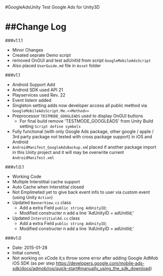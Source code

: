#GoogleAdsUnity
Test Google Ads for Unity3D

##Change Log
============
###v1.1.1
- Minor Changes
- Created  seprate Demo script
- removed OnGUI and test adUnitId from script `GoogleMobileAdsScript`
- Also placed `UserGuide.md` file in `Asset` folder

###v1.1
- Android Support Add
- Android SDK used API 21
- Playservices used Rev. 22
- Event listenr added
- Singleton setting adds now developer access all public method via `GoogleMobileAdsScript.Me.<<Method>>`
- Preprocessor `TESTMODE_GOOGLEADS` used to display OnGUI buttons
	- For final build remove 'TESTMODE_GOOGLEADS' from Unity Build setting `Script define symbols`
- Fully functional (with only Google Ads package, other google / apple / 3rd party package not tested with cross package support) in iOS and Android
- `AndroidManifest_GoogleAdsBackup.xm`l placed if another package import in this Unity project and it will may be overwrite current `AndroidManifest.xml`


###v1.0.1
- Working Code
- Multiple Interstitial cache support
- Auto Cache when Interstitial closed
- Not Emplimeted yet to give back event info to user via custom event (using Unity `Action`)
- Updated `BannerView.cs` class
	- Add a extra Field `public string AdUnityID`;
	- Modified constructer n add a line 'AdUnityID = adUnitId;'
- Updated `InterstitialAd.cs` class
	- Add a extra Field `public string AdUnityID`;
	- Modified constructer n add a line 'AdUnityID = adUnitId;'


###v1.0
- Date: 2015-01-28
- Initial commit,
- Not working on xCode it;s throw some error after adding Google AdMob iOS SDK (as per step https://developers.google.com/mobile-ads-sdk/docs/admob/ios/quick-start#manually_using_the_sdk_download)



